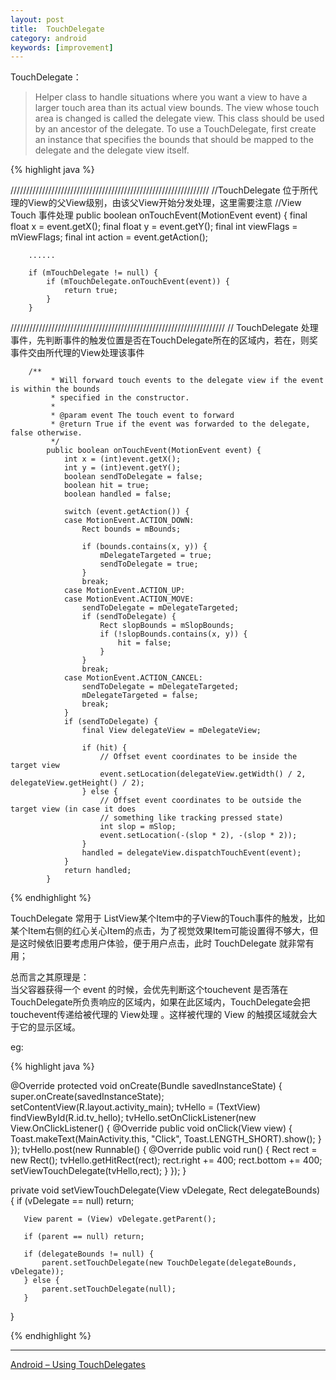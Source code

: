 ```yaml
---
layout: post
title:  TouchDelegate
category: android
keywords: [improvement]
---
```


TouchDelegate：

> Helper class to handle situations where you want a view to have a larger touch area than its actual view bounds. The view whose touch area is changed is called the delegate view. This class should be used by an ancestor of the delegate. To use a TouchDelegate, first create an instance that specifies the bounds that should be mapped to the delegate and the delegate view itself.


{% highlight java %}

///////////////////////////////////////////////////////////////
//TouchDelegate 位于所代理的View的父View级别，由该父View开始分发处理，这里需要注意
//View Touch 事件处理
public boolean onTouchEvent(MotionEvent event) {
        final float x = event.getX();
        final float y = event.getY();
        final int viewFlags = mViewFlags;
        final int action = event.getAction();

        ......

        if (mTouchDelegate != null) {
            if (mTouchDelegate.onTouchEvent(event)) {
                return true;
            }
        }


////////////////////////////////////////////////////////////////////
// TouchDelegate 处理事件，先判断事件的触发位置是否在TouchDelegate所在的区域内，若在，则奖事件交由所代理的View处理该事件

        /**
             * Will forward touch events to the delegate view if the event is within the bounds
             * specified in the constructor.
             *
             * @param event The touch event to forward
             * @return True if the event was forwarded to the delegate, false otherwise.
             */
            public boolean onTouchEvent(MotionEvent event) {
                int x = (int)event.getX();
                int y = (int)event.getY();
                boolean sendToDelegate = false;
                boolean hit = true;
                boolean handled = false;

                switch (event.getAction()) {
                case MotionEvent.ACTION_DOWN:
                    Rect bounds = mBounds;

                    if (bounds.contains(x, y)) {
                        mDelegateTargeted = true;
                        sendToDelegate = true;
                    }
                    break;
                case MotionEvent.ACTION_UP:
                case MotionEvent.ACTION_MOVE:
                    sendToDelegate = mDelegateTargeted;
                    if (sendToDelegate) {
                        Rect slopBounds = mSlopBounds;
                        if (!slopBounds.contains(x, y)) {
                            hit = false;
                        }
                    }
                    break;
                case MotionEvent.ACTION_CANCEL:
                    sendToDelegate = mDelegateTargeted;
                    mDelegateTargeted = false;
                    break;
                }
                if (sendToDelegate) {
                    final View delegateView = mDelegateView;

                    if (hit) {
                        // Offset event coordinates to be inside the target view
                        event.setLocation(delegateView.getWidth() / 2, delegateView.getHeight() / 2);
                    } else {
                        // Offset event coordinates to be outside the target view (in case it does
                        // something like tracking pressed state)
                        int slop = mSlop;
                        event.setLocation(-(slop * 2), -(slop * 2));
                    }
                    handled = delegateView.dispatchTouchEvent(event);
                }
                return handled;
            }

{% endhighlight %}

TouchDelegate 常用于 ListView某个Item中的子View的Touch事件的触发，比如某个Item右侧的红心关心Item的点击，为了视觉效果Item可能设置得不够大，但是这时候依旧要考虑用户体验，便于用户点击，此时 TouchDelegate 就非常有用；

总而言之其原理是：            
当父容器获得一个 event 的时候，会优先判断这个touchevent 是否落在TouchDelegate所负责响应的区域内，如果在此区域内，TouchDelegate会把touchevent传递给被代理的 View处理 。这样被代理的 View 的触摸区域就会大于它的显示区域。

eg:

{% highlight java %}

@Override
   protected void onCreate(Bundle savedInstanceState) {
       super.onCreate(savedInstanceState);
       setContentView(R.layout.activity_main);
       tvHello = (TextView) findViewById(R.id.tv_hello);
       tvHello.setOnClickListener(new View.OnClickListener() {
           @Override
           public void onClick(View view) {
               Toast.makeText(MainActivity.this, "Click", Toast.LENGTH_SHORT).show();
           }
       });
       tvHello.post(new Runnable() {
           @Override
           public void run() {
               Rect rect = new Rect();
               tvHello.getHitRect(rect);
               rect.right += 400;
               rect.bottom += 400;
               setViewTouchDelegate(tvHello,rect);
           }
       });
   }

   private void setViewTouchDelegate(View vDelegate, Rect delegateBounds) {
       if (vDelegate == null) return;

       View parent = (View) vDelegate.getParent();

       if (parent == null) return;

       if (delegateBounds != null) {
           parent.setTouchDelegate(new TouchDelegate(delegateBounds, vDelegate));
       } else {
           parent.setTouchDelegate(null);
       }
   }

{% endhighlight %}



---

[Android – Using TouchDelegates](http://blog.vogella.com/2012/04/15/android-using-touchdelegates/)
